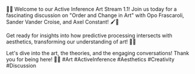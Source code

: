 🎨✨ Welcome to our Active Inference Art Stream 1.1! Join us today for a fascinating discussion on "Order and Change in Art" with Opo Frascaroli, Sander Vander Croise, and Axel Constant! 🖌️🎉

Get ready for insights into how predictive processing intersects with aesthetics, transforming our understanding of art! 🧠💡

Let's dive into the art, the theories, and the engaging conversations! Thank you for being here! 🙌😊 #Art #ActiveInference #Aesthetics #Creativity #Discussion
